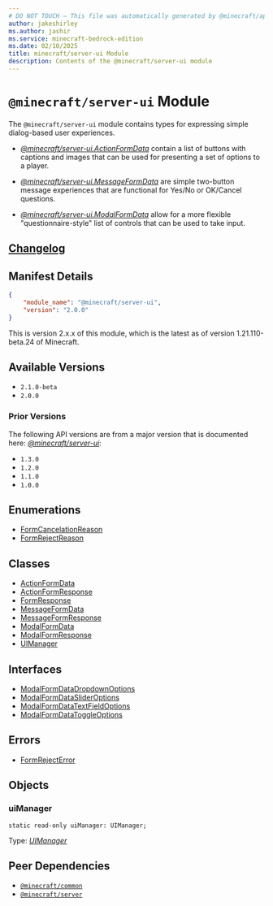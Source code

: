 ```yaml
---
# DO NOT TOUCH — This file was automatically generated by @minecraft/api-docs-generator, to report problems file an issue at https://github.com/Mojang/minecraft-scripting-libraries
author: jakeshirley
ms.author: jashir
ms.service: minecraft-bedrock-edition
ms.date: 02/10/2025
title: minecraft/server-ui Module
description: Contents of the @minecraft/server-ui module
---
```

# `@minecraft/server-ui` Module

The `@minecraft/server-ui` module contains types for expressing simple dialog-based user experiences.



  * [*@minecraft/server-ui.ActionFormData*](../../../scriptapi/minecraft/server-ui/ActionFormData.md) contain a list of buttons with captions and images that can be used for presenting a set of options to a player.

  * [*@minecraft/server-ui.MessageFormData*](../../../scriptapi/minecraft/server-ui/MessageFormData.md) are simple two-button message experiences that are functional for Yes/No or OK/Cancel questions.

  * [*@minecraft/server-ui.ModalFormData*](../../../scriptapi/minecraft/server-ui/ModalFormData.md) allow for a more flexible "questionnaire-style" list of controls that can be used to take input.

## [Changelog](changelog.md)

## Manifest Details
```json
{
    "module_name": "@minecraft/server-ui",
    "version": "2.0.0"
}
```
This is version 2.x.x of this module, which is the latest as of version 1.21.110-beta.24 of Minecraft.

## Available Versions
- `2.1.0-beta`
- `2.0.0`

### Prior Versions

The following API versions are from a major version that is documented here: [*@minecraft/server-ui*](../../../priorscriptapi/minecraft/server-ui-1xx/minecraft-server-ui.md):
- `1.3.0`
- `1.2.0`
- `1.1.0`
- `1.0.0`


## Enumerations
- [FormCancelationReason](FormCancelationReason.md)
- [FormRejectReason](FormRejectReason.md)

## Classes
- [ActionFormData](ActionFormData.md)
- [ActionFormResponse](ActionFormResponse.md)
- [FormResponse](FormResponse.md)
- [MessageFormData](MessageFormData.md)
- [MessageFormResponse](MessageFormResponse.md)
- [ModalFormData](ModalFormData.md)
- [ModalFormResponse](ModalFormResponse.md)
- [UIManager](UIManager.md)

## Interfaces
- [ModalFormDataDropdownOptions](ModalFormDataDropdownOptions.md)
- [ModalFormDataSliderOptions](ModalFormDataSliderOptions.md)
- [ModalFormDataTextFieldOptions](ModalFormDataTextFieldOptions.md)
- [ModalFormDataToggleOptions](ModalFormDataToggleOptions.md)

## Errors
- [FormRejectError](FormRejectError.md)

## Objects
  
### **uiManager**
`static read-only uiManager: UIManager;`

Type: [*UIManager*](UIManager.md)

## Peer Dependencies
- [`@minecraft/common`](../../../scriptapi/minecraft/common/minecraft-common.md)
- [`@minecraft/server`](../../../scriptapi/minecraft/server/minecraft-server.md)
